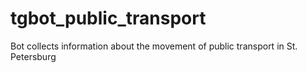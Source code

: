 # tgbot_public_transport
Bot collects information about the movement of public transport in St. Petersburg
